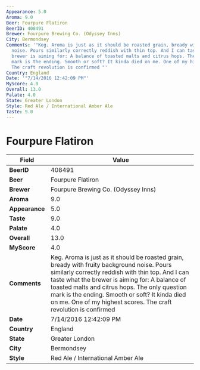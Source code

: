 ```yaml
---
Appearance: 5.0
Aroma: 9.0
Beer: Fourpure Flatiron
BeerID: 408491
Brewer: Fourpure Brewing Co. (Odyssey Inns)
City: Bermondsey
Comments: '"Keg. Aroma is just as it should be roasted grain, bready with fruity background
  noise. Pours similarly correctly reddish with thin top. And I can taste what the
  brewer is aiming for: A balance of toasted malts and citrus hops. The only question
  mark is the ending. Smooth or soft? It kinda died on me. One of my highest scores.
  The craft revolution is confirmed "'
Country: England
Date: '"7/14/2016 12:42:09 PM"'
MyScore: 4.0
Overall: 13.0
Palate: 4.0
State: Greater London
Style: Red Ale / International Amber Ale
Taste: 9.0
---
```


# Fourpure Flatiron

| Field         | Value |
|---------------|-------|
| **BeerID** | 408491 |
| **Beer** | Fourpure Flatiron |
| **Brewer** | Fourpure Brewing Co. (Odyssey Inns) |
| **Aroma** | 9.0 |
| **Appearance** | 5.0 |
| **Taste** | 9.0 |
| **Palate** | 4.0 |
| **Overall** | 13.0 |
| **MyScore** | 4.0 |
| **Comments** | Keg. Aroma is just as it should be roasted grain, bready with fruity background noise. Pours similarly correctly reddish with thin top. And I can taste what the brewer is aiming for: A balance of toasted malts and citrus hops. The only question mark is the ending. Smooth or soft? It kinda died on me. One of my highest scores. The craft revolution is confirmed  |
| **Date** | 7/14/2016 12:42:09 PM |
| **Country** | England |
| **State** | Greater London |
| **City** | Bermondsey |
| **Style** | Red Ale / International Amber Ale |
